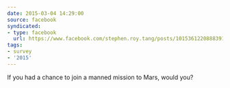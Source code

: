 ```yaml
---
date: 2015-03-04 14:29:00
source: facebook
syndicated:
- type: facebook
  url: https://www.facebook.com/stephen.roy.tang/posts/10153612208883912
tags:
- survey
- '2015'
---
```


If you had a chance to join a manned mission to Mars, would you?